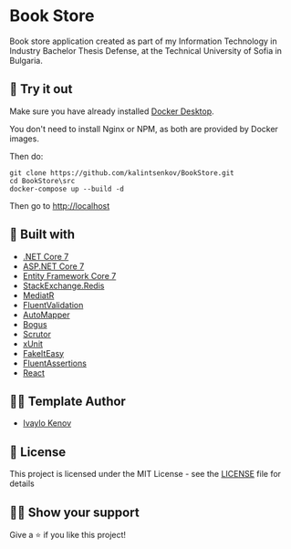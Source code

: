 # Book Store

Book store application created as part of my Information Technology in Industry Bachelor Thesis Defense, at the Technical University of Sofia in Bulgaria.

## :eyes: Try it out
Make sure you have already installed [Docker Desktop](https://docs.docker.com/docker-for-windows/install/).

You don't need to install Nginx or NPM, as both are provided by Docker images.

Then do:

```
git clone https://github.com/kalintsenkov/BookStore.git
cd BookStore\src
docker-compose up --build -d
```

Then go to [http://localhost](http://localhost)

## :construction_worker: Built with

- [.NET Core 7](https://github.com/dotnet/core) 
- [ASP.NET Core 7](https://github.com/dotnet/aspnetcore)
- [Entity Framework Core 7](https://github.com/dotnet/efcore)
- [StackExchange.Redis](https://github.com/StackExchange/StackExchange.Redis)
- [MediatR](https://github.com/jbogard/MediatR)
- [FluentValidation](https://github.com/FluentValidation/FluentValidation)
- [AutoMapper](https://github.com/AutoMapper/AutoMapper)
- [Bogus](https://github.com/bchavez/Bogus)
- [Scrutor](https://github.com/khellang/Scrutor)
- [xUnit](https://github.com/xunit/xunit)
- [FakeItEasy](https://github.com/FakeItEasy/FakeItEasy)
- [FluentAssertions](https://github.com/fluentassertions/fluentassertions)
- [React](https://github.com/facebook/react)

## 👨‍💻 Template Author

- [Ivaylo Kenov](https://github.com/ivaylokenov)

## :pencil: License

This project is licensed under the MIT License - see the [LICENSE](LICENSE) file for details

## :man_astronaut: Show your support

Give a :star: if you like this project!
